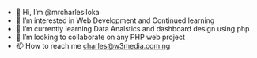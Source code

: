 - 👋 Hi, I’m @mrcharlesiloka
- 👀 I’m interested in Web Development and Continued learning
- 🌱 I’m currently learning Data Analstics and dashboard design using php
- 💞️ I’m looking to collaborate on any PHP web project
- 📫 How to reach me charles@w3media.com.ng

<!---
mrcharlesiloka/mrcharlesiloka is a ✨ special ✨ repository because its `README.md` (this file) appears on your GitHub profile.
You can click the Preview link to take a look at your changes.
--->
